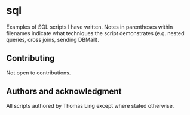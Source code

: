 # sql
Examples of SQL scripts I have written. Notes in parentheses within filenames indicate what techniques the script demonstrates (e.g. nested queries, cross joins, sending DBMail). 

## Contributing
Not open to contributions. 

## Authors and acknowledgment
All scripts authored by Thomas Ling except where stated otherwise. 